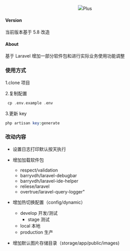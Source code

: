 <p align="center"><img src="https://laravel.com/assets/img/components/logo-laravel.svg"><span align="center">Plus</span> </p>

#### Version
当前版本基于 5.8 改造

#### About
基于 Laravel 增加一部分软件包和进行实际业务使用功能调整

### 使用方式
1.clone 项目

2.复制配置
```php
 cp .env.example .env 
```
3.更新 key
```php
php artisan key:generate
```

### 改动内容
- 设置日志打印默认按天执行
- 增加加载软件包
 
  - respect/validation
  - barryvdh/laravel-debugbar
  - barryvdh/laravel-ide-helper
  - reliese/laravel
  - overtrue/laravel-query-logger"
  
 - 增加热切换配置（config/dynamic）
 
   -  develop 开发/测试
        - stage 测试 
   -  local 本地
   -  production 生产
   
 - 增加默认图片存储目录（storage/app/public/images)
   
  







